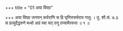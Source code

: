 +++
title = "01 अया विष्ठा"

+++
अया विष्ठा जनयन् कर्वराणि स हि घृणिरुरुर्वराय गातुः । तु. शौ.सं. ७.३  
स प्रत्युदैद्धरुणे मध्वो अग्रं स्वा यत् तनू तन्वामैरयन्त ॥ १ ॥